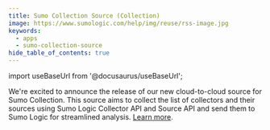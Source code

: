 ```yaml
---
title: Sumo Collection Source (Collection)
image: https://www.sumologic.com/help/img/reuse/rss-image.jpg
keywords:
  - apps
  - sumo-collection-source
hide_table_of_contents: true    
---
```


import useBaseUrl from '@docusaurus/useBaseUrl';



We're excited to announce the release of our new cloud-to-cloud source for Sumo Collection. This source aims to collect the list of collectors and their sources using Sumo Logic Collector API and Source API and send them to Sumo Logic for streamlined analysis. [Learn more](/docs/send-data/hosted-collectors/cloud-to-cloud-integration-framework/sumo-collection-source).